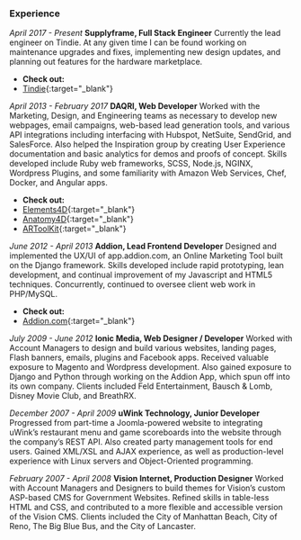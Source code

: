 ### Experience

*April 2017 - Present*
**Supplyframe, Full Stack Engineer**
Currently the lead engineer on Tindie. At any given time I can be found working on maintenance upgrades and fixes, implementing new design updates, and planning out features for the hardware marketplace.

- **Check out:**
- [Tindie][tindie]{:target="_blank"}

*April 2013 - February 2017*
**DAQRI, Web Developer**
Worked with the Marketing, Design, and Engineering teams as necessary to develop new webpages, email campaigns, web-based lead generation tools, and various API
integrations including interfacing with Hubspot, NetSuite, SendGrid, and SalesForce.  Also helped the Inspiration group by creating User Experience documentation and basic analytics for demos and proofs of concept.  Skills developed include Ruby web frameworks, SCSS, Node.js, NGINX, Wordpress Plugins, and some familiarity with Amazon Web Services, Chef, Docker, and Angular apps.

- **Check out:**
- [Elements4D][elements]{:target="_blank"}
- [Anatomy4D][anatomy]{:target="_blank"}
- [ARToolKit][artk]{:target="_blank"}

*June 2012 - April 2013*
**Addion, Lead Frontend Developer**
Designed and implemented the UX/UI of app.addion.com, an Online Marketing Tool built on the Django framework.  Skills developed include rapid prototyping, lean development, and continual improvement of my Javascript and HTML5 techniques. Concurrently, continued to oversee client web work in PHP/MySQL.

- **Check out:**
- [Addion.com][addion]{:target="_blank"}

*July 2009 - June 2012*
**Ionic Media, Web Designer / Developer**
Worked with Account Managers to design and build various websites, landing pages, Flash banners, emails, plugins and Facebook apps.  Received valuable exposure to
Magento and Wordpress development.  Also gained exposure to Django and Python through working on the Addion App, which spun off into its own company.
Clients included Feld Entertainment, Bausch & Lomb, Disney Movie Club, and BreathRX.

*December 2007 - April 2009*
**uWink Technology, Junior Developer**
Progressed from part-time a Joomla-powered website to integrating uWink’s restaurant menu and game scoreboards into the website through the company’s REST API.  Also created party management tools for end users.  Gained XML/XSL and AJAX experience, as well as production-level experience with Linux servers and Object-Oriented
programming.

*February 2007 - April 2008*
**Vision Internet, Production Designer**
Worked with Account Managers and Designers to build themes for Vision’s custom ASP-based CMS for Government Websites. Refined skills in table-less HTML and CSS, and contributed to a more flexible and accessible version of the Vision CMS.
Clients included the City of Manhattan Beach, City of Reno, The Big Blue Bus, and the City of Lancaster.

[tindie]: https://tindie.com
[elements]: http://elements4d.daqri.com
[anatomy]: http://anatomy4d.daqri.com
[artk]: http://artoolkit.org
[addion]: http://addion.com
